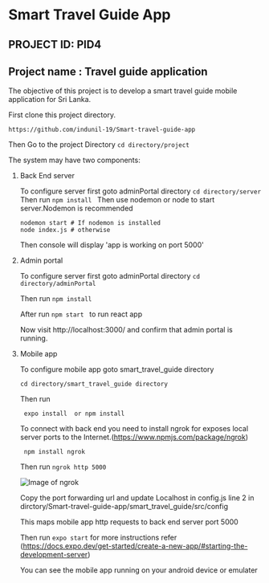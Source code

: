 # Smart Travel Guide App


## PROJECT ID: PID4


## Project name : Travel guide application
The objective of this project is to develop a smart travel guide mobile application for Sri
Lanka.


First clone this project directory.

   ```https://github.com/indunil-19/Smart-travel-guide-app```
   
   
Then Go to the project Directory
  ```cd directory/project ```
 
 The system may have two components:
  1. Back End server
  
      To configure server first goto adminPortal directory
          ```cd directory/server ```
      Then run ```npm install ```
       Then use nodemon or node to start server.Nodemon is recommended
 
       ```
       nodemon start # If nodemon is installed
       node index.js # otherwise
      ```

      Then console will display 'app is working on port 5000'
 2. Admin portal
    
    To configure server first goto adminPortal directory
          ```cd directory/adminPortal ```
          
      Then run ```npm install ```
       
      After run 
          ```npm start ``` to run react app
         
      Now visit http://localhost:3000/ and confirm that admin portal is running.
      
 3. Mobile app
    
    To configure mobile app goto smart_travel_guide directory
    
        cd directory/smart_travel_guide directory 
        
    Then run 
    
         expo install  or npm install 
    
    
    To connect with back end you need to install ngrok for exposes local server ports to the Internet.(https://www.npmjs.com/package/ngrok)
    
    ``` npm install ngrok```
    
    Then run ```ngrok http 5000``` 
    
    ![Image of ngrok](https://raw.githubusercontent.com/indunil-19/Smart-travel-guide-app/main/Server/ss/Capture.PNG?token=APG2BMQ6BTHSUQMPPG5MM4DBIBKNG)

    Copy the port forwarding url and update Localhost in config.js line 2 
    in dirctory/Smart-travel-guide-app/smart_travel_guide/src/config
    
    This maps mobile app http requests to back end server port 5000
    
    
    Then run ```expo start```  for more instructions refer (https://docs.expo.dev/get-started/create-a-new-app/#starting-the-development-server)
    
    You can see the mobile app running on your android device or emulater


    
      
      
 
    
    
    
    
    
    
    
    
    
    
    
    
